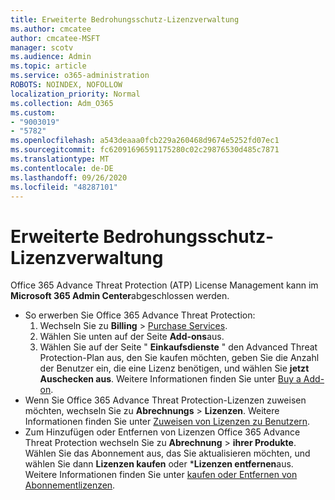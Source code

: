 ```yaml
---
title: Erweiterte Bedrohungsschutz-Lizenzverwaltung
ms.author: cmcatee
author: cmcatee-MSFT
manager: scotv
ms.audience: Admin
ms.topic: article
ms.service: o365-administration
ROBOTS: NOINDEX, NOFOLLOW
localization_priority: Normal
ms.collection: Adm_O365
ms.custom:
- "9003019"
- "5782"
ms.openlocfilehash: a543deaaa0fcb229a260468d9674e5252fd07ec1
ms.sourcegitcommit: fc62091696591175280c02c29876530d485c7871
ms.translationtype: MT
ms.contentlocale: de-DE
ms.lasthandoff: 09/26/2020
ms.locfileid: "48287101"
---
```

# <a name="advanced-threat-protection-license-management"></a>Erweiterte Bedrohungsschutz-Lizenzverwaltung

Office 365 Advance Threat Protection (ATP) License Management kann im  **Microsoft 365 Admin Center**abgeschlossen werden.

- So erwerben Sie Office 365 Advance Threat Protection:
    1. Wechseln Sie zu **Billing**  >  [Purchase Services](https://go.microsoft.com/fwlink/p/?linkid=868433).
    2. Wählen Sie unten auf der Seite **Add-ons**aus.
    3. Wählen Sie auf der Seite " **Einkaufsdienste** " den Advanced Threat Protection-Plan aus, den Sie kaufen möchten, geben Sie die Anzahl der Benutzer ein, die eine Lizenz benötigen, und wählen Sie **jetzt Auschecken aus**. Weitere Informationen finden Sie unter [Buy a Add-on](https://docs.microsoft.com/microsoft-365/commerce/buy-or-edit-an-add-on).
- Wenn Sie Office 365 Advance Threat Protection-Lizenzen zuweisen möchten, wechseln Sie zu **Abrechnungs**  >  **Lizenzen**. Weitere Informationen finden Sie unter [Zuweisen von Lizenzen zu Benutzern](https://docs.microsoft.com/microsoft-365/admin/manage/assign-licenses-to-users).
- Zum Hinzufügen oder Entfernen von Lizenzen Office 365 Advance Threat Protection wechseln Sie zu **Abrechnung**  >  **ihrer Produkte**. Wählen Sie das Abonnement aus, das Sie aktualisieren möchten, und wählen Sie dann **Lizenzen kaufen** oder ***Lizenzen entfernen**aus. Weitere Informationen finden Sie unter [kaufen oder Entfernen von Abonnementlizenzen](https://docs.microsoft.com/microsoft-365/commerce/licenses/buy-licenses).
